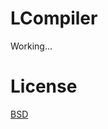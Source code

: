 LCompiler
==================
Working...

License
=================
[BSD][1]

[1]:http://opensource.org/licenses/BSD-2-Clause